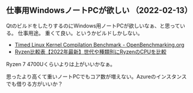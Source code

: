 ## 仕事用WindowsノートPCが欲しい （2022-02-13）

QtのビルドをしたりするのにWindows用ノートPCが欲しいなぁ、と思っている。
仕事用途。
重くて良い。というかビルドしかしない。

- [Timed Linux Kernel Compilation Benchmark - OpenBenchmarking.org](https://openbenchmarking.org/test/pts/build-linux-kernel-1.13.0)
- [Ryzen比較表【2022年最新】世代や種類別にRyzenのCPUを比較](https://pcrecommend.com/cpu/ryzen/)

Ryzen 7 4700Uくらいよりは上がいいかなぁ。

思ったより高くて重いノートPCでもコア数が増えない。Azureのインスタンスでも借りる方がいいか？